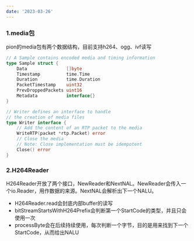 ```yaml
---
date: '2023-03-26'
---
```

### 1.media包

pion的media包有两个数据结构，目前支持h264、ogg、ivf读写

```go
// A Sample contains encoded media and timing information
type Sample struct {
	Data               []byte
	Timestamp          time.Time
	Duration           time.Duration
	PacketTimestamp    uint32
	PrevDroppedPackets uint16
	Metadata           interface{}
}

// Writer defines an interface to handle
// the creation of media files
type Writer interface {
	// Add the content of an RTP packet to the media
	WriteRTP(packet *rtp.Packet) error
	// Close the media
	// Note: Close implementation must be idempotent
	Close() error
}
```

### 2.H264Reader

H264Reader开放了两个接口，NewReader和NextNAL。NewReader会传入一个io.Reader，用作数据的来源。NextNAL会解析出下一个NALU。

- H264Reader.read会封底内部buffer的读写
- bitStreamStartsWithH264Prefix会判断第一个StartCode的类型，并且只会使用一次
- processByte会在后续持续使用，每次判断一个字节，目的是用来找到下一个StartCode，从而给出NALU
